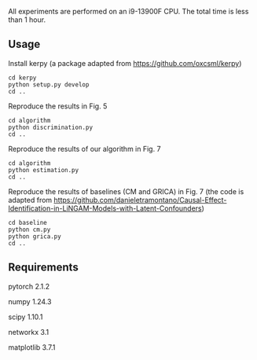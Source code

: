 All experiments are performed on an i9-13900F CPU. The total time is less than 1 hour.

## Usage

Install kerpy (a package adapted from https://github.com/oxcsml/kerpy)

```(bash)
cd kerpy
python setup.py develop
cd ..
```

Reproduce the results in Fig. 5

```(bash)
cd algorithm
python discrimination.py
cd ..
```

Reproduce the results of our algorithm in Fig. 7

```(bash)
cd algorithm
python estimation.py
cd ..
```

Reproduce the results of baselines (CM and GRICA) in Fig. 7 (the code is adapted from https://github.com/danieletramontano/Causal-Effect-Identification-in-LiNGAM-Models-with-Latent-Confounders)

```(bash)
cd baseline
python cm.py
python grica.py
cd ..
```

## Requirements

pytorch 2.1.2

numpy 1.24.3

scipy 1.10.1

networkx 3.1

matplotlib 3.7.1
